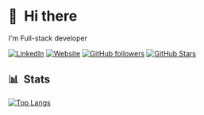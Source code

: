 # 👋 &nbsp;Hi there

I'm Full-stack developer

[![LinkedIn](https://img.shields.io/badge/LinkedIn-0077B5?style=for-the-badge&logo=linkedin&logoColor=white)](https://www.linkedin.com/in/aecuto)
[![Website](https://img.shields.io/badge/website-000000?style=for-the-badge&logo=About.me&logoColor=white)](https://kampee-t-resume.web.app)
[![GitHub followers](https://img.shields.io/github/followers/aecuto?logo=GitHub&style=for-the-badge)](https://github.com/aecuto)
[![GitHub Stars](https://img.shields.io/github/stars/aecuto?logo=github&style=for-the-badge)](https://github.com/aecuto)


## 📊 &nbsp;Stats
<!-- 
[![aecuto's GitHub stats](https://github-readme-stats.vercel.app/api?username=aecuto&show_icons=true&theme=dark&hide_border=true)](https://github.com/aecuto)

[![GitHub Streak](https://streak-stats.demolab.com?user=aecuto&theme=dark&hide_border=true)](https://github.com/aecuto) -->

[![Top Langs](https://github-readme-stats.vercel.app/api/top-langs/?username=aecuto&theme=dark&hide_border=true&langs_count=10&layout=compact&exclude_repo=find-jobs-apps)](https://github.com/aecuto)



